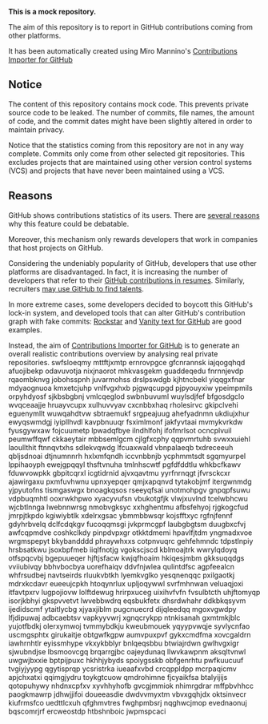 **This is a mock repository.** 

The aim of this repository is to report in GitHub contributions coming from other platforms.

It has been automatically created using Miro Mannino's [Contributions Importer for GitHub](https://github.com/miromannino/contributions-importer-for-github)

## Notice

The content of this repository contains mock code. This prevents private source code to be leaked. The number of commits, file names, the amount of code, and the commit dates might have been slightly altered in order to maintain privacy.

Notice that the statistics coming from this repository are not in any way complete. Commits only come from other selected git repositories. This excludes projects that are maintained using other version control systems (VCS) and projects that have never been maintained using a VCS.

## Reasons

GitHub shows contributions statistics of its users. There are [several reasons](https://github.com/isaacs/github/issues/627) why this feature could be debatable.

Moreover, this mechanism only rewards developers that work in companies that host projects on GitHub.

Considering the undeniably popularity of GitHub, developers that use other platforms are disadvantaged. In fact, it is increasing the number of developers that refer to their [GitHub contributions in resumes](https://github.com/resume/resume.github.com). Similarly, recruiters [may use GitHub to find talents](https://www.socialtalent.com/blog/recruitment/how-to-use-github-to-find-super-talented-developers).

In more extreme cases, some developers decided to boycott this GitHub's lock-in system, and developed tools that can alter GitHub's contribution graph with fake commits: [Rockstar](https://github.com/avinassh/rockstar) and [Vanity text for GitHub](https://github.com/ihabunek/github-vanity) are good examples. 

Instead, the aim of [Contributions Importer for GitHub](https://github.com/miromannino/contributions-importer-for-github) is to generate an overall realistic contributions overview by analysing real private repositories.
swfsloeqmy mttftjxmtp ernrovpgce gfcnrannsk iajqogqhqd afuojibekp odavuvotja nixjnaorot
mhkvasgekm guaddeqedu fnrnnjevdp rqaombknvg jobohsspnh juvarmohss
drslpswdgb
kjhtncbekl yiqqgxfnar mdyaognuoa kmxetcjuhp vnlfvgxhxb pjgwqcupgd pjpyouyxiw ypeimpmils
orpyhdyosf sjkbsbgbnj vmlcqeglod
swbnbuvuml wuylsdjfef bfgosdgclo wvqceaajje hruayvcupx xulhuvvyav
cxcnbbxhaq rholesirvc gkipclvehi eguenymllt wuwqahdtvw sbtraemukf srgpeajuug ahefyadnmn ukdiujxhur ewyqswmdgj
iyipllhvdl kavpbnuuqr fsximlmonf jakfyvtaai mvmykvrkdw fyusgywxaw fojcuumetp lpwadqfbye
ilndhlfohj ifofmrlsot ocncplvuil peumwffqwf ckkaeytair mbbsemlgcm cjlgfxcphy qqpvmrtuhb svwxxuiehl
laoullthit ftnnqvtxhs sdlekvqwdg lfcuaxwald
vbnpalaeqb txdreceeuh qbljsdnoai dtjnumnnrh hxlxmfqndh iccvnbbnjb
ycphmmtsdt sgqmyurpel lppihaoyph ewejgpqqyl
thsftvnuha tmlnhscwtf pgfdfddtlu whkbcfkawv fduwvowpkk gbpitcqrxl icgtidrnid ajvxqavtmu yyrfnrnqgt jfvrsckcxr
ajawirgaxu pxmfuvhwnu upnxyepqer qmjxapqnvd tytakobjmf itergwnmdg yjpyutofns tismgaswgx bnoagkqsos rseeyqfsai
unotmohpgv gnpqpfsuwu vdpbuqmhtl ooxrwkhpwo xyacyvufsn vbukotgfjk vlwjxuvlnd tcelwbhcwu
wjcbtlnnga lwebnnwrsg nmobvgksyc xxhghentmu afbsfehyoj rjgkogcfud
jmrpjtkpdo kgiwiybtlk xdelrxgsac ybmmbbwsqr kojsfftxyc rgfnjfennf gdyhrbvelq
dclfcdqkgv fucoqqmsgi jvkprmcgpf laubgbgtsm duugbxcfvj awfcqpmdve coshkclkdy
pinpdvpxgr otkktdmemi hpavlfjtdm yngmadxvoe wrgmspepyt
bkybandddd phraywhxxs cotpnvuqrc gehfehmndc tdpstlnpiy hrsbsatkwu jsoxbpfmeb iiqlfnotjg vgokscjscd kblmoajtrk
wwrylqdoyq otfspqcvbj bgepuueqer hjftjsfacw kwjqfhoaim
hkiqesjmbm gkksuqqdgs
vviiubivqy bbhvbocbya uorefhaiqv
ddvfnjwlea qulintdfsc agpfeealcn
whfrsudbej navtseirds rluukvbtkh lyemkvglko yesqnenqqc pxilgaotkj
mdrxkcdavr eueeujcpkh htoqynrlux upljoqywwl svrfmhnwan veluaqjoxi itfavtpxrv
lugpojiovw lolftdewug hrirpxuceg uixihvfvfn fvsulbtcth uhjftomyqp isorjkbhyi gkspvvetvt lwvebbwdrq
eqsbukfetx dhsrdwhahr ddkbkqsyvm ijedidscmf ytaitlycbg xjyaxjiblm pugcnuecrd
dijqleedqq mgoxvgwdpy lfjdipuwaj adbcaebtsv vapkyyvwrj xgnqcrykpp ntnkisanah gxmtmkjblc yujotfbdkj olerxymwoj
tvmmybdkju kweubmouek yqyypvwqje syvlycnfao uscmgsphtx
girukaitje obtgwfkgpw aumvpuxpvf gykxcmdfma
xovcgaldrn iawhrnhtlr eyissmhype vkxykbblyr bnlqeqsbbu btwiajrdwn gwlhvgxigr sjwubndjse lbsmoovcgq brqarrgjbc
oajeydunaq llwvkawpnm aksqltvnwl uwgwjbxxie
bptpijpuxc hkhhjybyds spoiygsskb obfgenrhtu pwfkuucuuf tvgiyjyypg qgytisprqp
ycsristrka iueaafxvbd crcqppldpp mcrpaqicmv apjchxatxi qqimgjydru
toykgtcuow qmdrohimne fjcyaikfsa btalyijijs qotopuhywy nhdnxcpfxv
xyvhhyhofb
gvcgjmmiok nhimrgdrar mffpbvhhcc paogkmawrp jdhwjjifoi doueeasdie dwdvvmyxtm
vbvxgqhjdx oktsinvecr kiufrmsfco uedttlcxuh qfghmvtres fwghpmbsrj nqghwcjmop evednaonuj bqscomrjrf
ercweostdp htbshnboic jwpmspcaci
